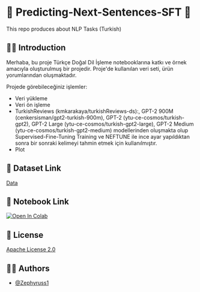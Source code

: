 # 🤔 Predicting-Next-Sentences-SFT 🤔

This repo produces about NLP Tasks (Turkish)

## 👋🏻 Introduction
Merhaba, bu proje Türkçe Doğal Dil İşleme notebooklarına katkı ve örnek amacıyla oluşturulmuş bir projedir. Proje'de kullanılan veri seti, ürün yorumlarından oluşmaktadır.

Projede görebileceğiniz işlemler:
- Veri yükleme
- Veri ön işleme
- TurkishReviews (kmkarakaya/turkishReviews-ds):, GPT-2 900M (cenkersisman/gpt2-turkish-900m), GPT-2 (ytu-ce-cosmos/turkish-gpt2), GPT-2 Large (ytu-ce-cosmos/turkish-gpt2-large), GPT-2 Medium (ytu-ce-cosmos/turkish-gpt2-medium) modellerinden oluşmakta olup Supervised-Fine-Tuning Training ve NEFTUNE ile ince ayar yapıldıktan sonra bir sonraki kelimeyi tahmin etmek için kullanılmıştır.
- Plot

## 📜 Dataset Link
[Data](https://huggingface.co/datasets/turkish_product_reviews)

## 💬 Notebook Link

[![Open In Colab](https://colab.research.google.com/assets/colab-badge.svg)](https://colab.research.google.com/github/Zephyruss1/Predicting-Next-Sentences-SFT/blob/main/predicting_sentences.ipynb)
## 📄 License

[Apache License 2.0](https://github.com/Zephyruss1/Predicting-Next-Sentences-SFT/blob/main/LICENSE)

## 🧙🏼 Authors

- [@Zephyruss1](https://https://github.com/Zephyruss1)

